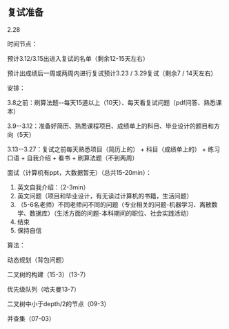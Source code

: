 ## 复试准备

2.28

时间节点：

预计3.12/3.15出进入复试的名单（剩余12-15天左右）

预计出成绩后一周或两周内进行复试预计3.23 / 3.29复试（剩余7 / 14天左右）



安排：

3.8之前：刷算法题--每天15道以上（10天）、每天看复试问题（pdf问答、熟悉课本）

3.9--3.12：准备好简历、熟悉课程项目、成绩单上的科目、毕业设计的题目和方向（5天）

3.13--3.27：复试之前每天熟悉项目（简历上的） + 科目（成绩单上的） + 练习口语 + 自我介绍 + 看书 + 刷算法题（不到两周）



面试（计算机有ppt，大数据暂无）（总共15-20min）：

1. 英文自我介绍：（2-3min）
2. 英文问题（项目和毕业设计，有无读过计算机的书籍，生活问题）
3. （5-6名老师）不同老师问不同的问题（专业相关的问题-机器学习、离散数学、数据库）（生活方面的问题-本科期间的职位、社会实践活动）
4. 结束
5. 保持自信





算法：

动态规划（背包问题）

二叉树的构建（15-3）（13-7）

优先级队列（哈夫曼13-7）

二叉树中小于depth/2的节点（09-3）

并查集（07-03）

